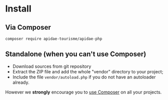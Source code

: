 # Install

## Via Composer

    composer require apidae-tourisme/apidae-php

## Standalone (when you can't use Composer)

- Download sources from git repository
- Extract the ZIP file and add the whole "vendor" directory to your project;
- Include the file `vendor/autoload.php` if you do not have an autoloader already.

However we **strongly** encourage you to [use Composer](https://getcomposer.org/) on all your projects.
